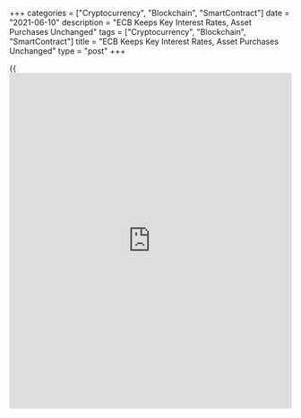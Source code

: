 +++
categories = ["Cryptocurrency", "Blockchain", "SmartContract"]
date = "2021-06-10"
description = "ECB Keeps Key Interest Rates, Asset Purchases Unchanged"
tags = ["Cryptocurrency", "Blockchain", "SmartContract"]
title = "ECB Keeps Key Interest Rates, Asset Purchases Unchanged"
type = "post"
+++

{{<iframe id="large-banner" src="https://www.bounty.group/#slide=24.0" width="100%" height="600" scrolling="no" style="border: 0px solid rgb(216, 221, 230); border-radius: 3px;">}}

The European Central Bank left its interest rates and asset purchases
unchanged on Thursday, while [policy](https://www.fintechee.com/policy/)makers weigh the prospect of tapering
stimulus as the euro area [economy][1] revs up amid a rapid decline in
the coronavirus infections and a faster vaccine roll-out.

The Governing Council, led by ECB President Christine Lagarde, left key
interest rates unchanged and maintained the size of the pandemic
emergency purchase programme, or PEPP, at EUR 1,850 billion.

The main refi rate was held steady at a record low zero percent and the
deposit rate was kept at -0.50 percent. The lending rate was held steady
at 0.25 percent.

The bank retained the forward guidance on interest rates, saying the key
interest rates are expected to remain at their present or lower levels
until the inflation outlook robustly converge to a level sufficiently
"close to, but below, 2 percent".

PEPP asset purchases will continue until at least the end of March 2022
or when the [coronavirus][2] crisis phase is over, the bank reiterated.

"Based on a joint assessment of financing conditions and the inflation
outlook, the Governing Council expects net purchases under the PEPP over
the coming quarter to continue to be conducted at a significantly higher
pace than during the first months of the year," the bank said.  
  
"The Governing Council stands ready to adjust all of its instruments, as
appropriate, to ensure that inflation moves towards its aim in a
sustained manner, in line with its commitment to symmetry," the ECB
added.  
  
Lagarde is set to hold the customary post-decision press conference at
08:30 AM ET when she is set to unveil the latest set of ECB Staff
macroeconomic projections. Economists are looking for an upgrade to the
GDP forecast.

For comments and feedback [contact](https://www.playgroundfx.com/contact/): editorial@rtt[news](https://www.letsplayfx.com/blog/forex-news-website/).com

[Economic News][1]

 **What parts of the world are seeing the best (and worst) economic
performances lately? Click[here][3] to check out our [Econ Scorecard][3]
and find out! See up-to-the-moment [ranking](https://www.playgroundfx.com/blog/crypto-exchange-ranking/)s for the best and worst
performers in [GDP][4], [unemployment rate][5], [inflation][6] and much
more.**

   1. www.rtt[news](https://www.letsplayfx.com/blog/forex-news-website/).com/Content/EconomicNews.aspx
   2. www.rtt[news](https://www.letsplayfx.com/blog/forex-news-website/).com/list/coronavirus.aspx
   3. www.rtt[news](https://www.letsplayfx.com/blog/forex-news-website/).com/economic-scorecard/world-rank/industrial-production/highest-performance.aspx
   4. www.rtt[news](https://www.letsplayfx.com/blog/forex-news-website/).com/economic-scorecard/world-rank/GDP/highest-performance.aspx
   5. www.rtt[news](https://www.letsplayfx.com/blog/forex-news-website/).com/economic-scorecard/world-rank/unemployment-rate/lowest-performance.aspx
   6. www.rtt[news](https://www.letsplayfx.com/blog/forex-news-website/).com/economic-scorecard/world-rank/CPI/highest-performance.aspx